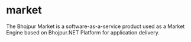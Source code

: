 # market
The Bhojpur Market is a software-as-a-service product used as a Market Engine based on Bhojpur.NET Platform for application delivery.
